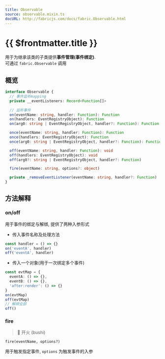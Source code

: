 ```yaml
---
title: Observable
source: observable.mixin.ts
docURL: http://fabricjs.com/docs/fabric.Observable.html
---
```


# {{ $frontmatter.title }}

用于为继承该类的子类提供**事件管理(事件绑定)**.  
可通过 `fabric.Observable` 调用

## 概览

```ts
interface Observable {
  // 事件监听mapping
  private __eventListeners: Record<Function[]>
  
  // 监听事件
  on(eventName: string, handler: Function): Function
  on(handlers: EventRegistryObject): Function
  on(arg0: string | EventRegistryObject, handler?: Function): Function

  once(eventName: string, handler: Function): Function
  once(handlers: EventRegistryObject): Function
  once(arg0: string | EventRegistryObject, handler?: Function): Function

  off(eventName: string, handler: Function): void
  off(handlers: EventRegistryObject): void
  off(arg0?: string | EventRegistryObject, handler?: Function)

  fire(eventName: string, options?: object)

  private _removeEventListener(eventName: string, handler?: Function)
}
```

## 方法解释

### on/off

用于事件的绑定与解绑, 提供了两种入参形式

+ 传入事件名称及处理方法

```ts
const handler = () => {}
on('eventA', handler)
off('eventA', handler)
```

+ 传入一个对象(用于一次绑定多个事件)

```ts
const evtMap = {
  eventA: () => {},
  eventB: () => {},
  'after:render': () => {}
}
on(evtMap)
off(evtMap)
// 解绑全部
off()
```

### fire

> 🔫 开火 (bushi)

`fire(eventName, options?)`

用于触发指定事件, `options` 为触发事件的入参
